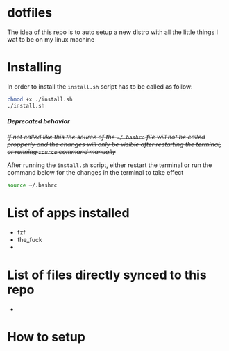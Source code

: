 # dotfiles

The idea of this repo is to auto setup a new distro with all the little things I wat to be on my linux machine

# Installing

In order to install the `install.sh` script has to be called as follow:

```bash 
chmod +x ./install.sh
./install.sh
```

#### *Deprecated behavior*
~~*If not called like this the source of the `~/.bashrc` file will not be called propperly and the changes will only be visible after restarting the terminal, or running `source` command manually*~~

After running the `install.sh` script, either restart the terminal or run the command below for the changes in the terminal to take effect

```bash
source ~/.bashrc
```

# List of apps installed 

- fzf
- the_fuck
- 

# List of files directly synced to this repo

- 

# How to setup
